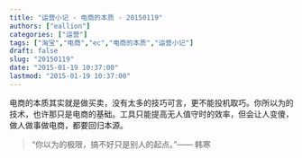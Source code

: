 ```yaml
---
title: "运营小记 - 电商的本质 - 20150119"
authors: ["eallion"]
categories: ["运营"]
tags: ["淘宝","电商","ec","电商的本质","运营小记"]
draft: false
slug: "20150119"
date: "2015-01-19 10:37:00"
lastmod: "2015-01-19 10:37:00"
---
```


电商的本质其实就是做买卖，没有太多的技巧可言，更不能投机取巧。你所以为的技术，也许那只是电商的基础。工具只能提高无人值守时的效率，但会让人变傻，做人做事做电商，都要回归本源。
> “你以为的极限，搞不好只是别人的起点。”—— 韩寒
